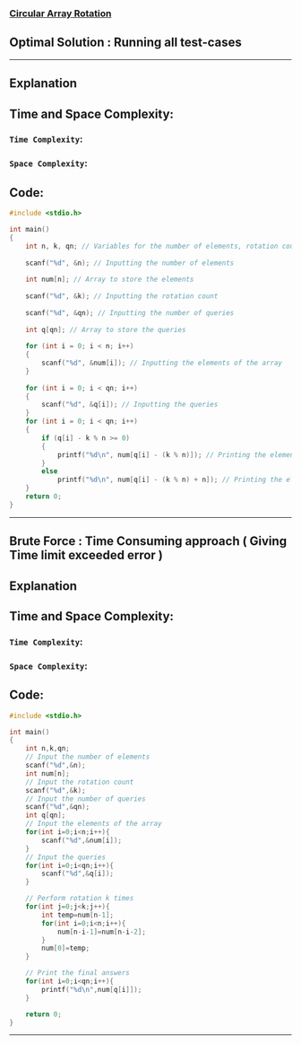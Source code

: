 ### [Circular Array Rotation](https://www.hackerrank.com/challenges/circular-array-rotation/problem?h_r=profile)

## Optimal Solution : Running all test-cases

<hr>

## Explanation

## Time and Space Complexity:
### `Time Complexity`:

### `Space Complexity`:


## Code:
```c
#include <stdio.h>

int main()
{
    int n, k, qn; // Variables for the number of elements, rotation count, and number of queries
    
    scanf("%d", &n); // Inputting the number of elements
  
    int num[n]; // Array to store the elements
    
    scanf("%d", &k); // Inputting the rotation count
    
    scanf("%d", &qn); // Inputting the number of queries
  
    int q[qn]; // Array to store the queries
    
    for (int i = 0; i < n; i++)
    {
        scanf("%d", &num[i]); // Inputting the elements of the array
    }
  
    for (int i = 0; i < qn; i++)
    {
        scanf("%d", &q[i]); // Inputting the queries
    }
    for (int i = 0; i < qn; i++)
    {
        if (q[i] - k % n >= 0)
        {
            printf("%d\n", num[q[i] - (k % n)]); // Printing the elements after rotation
        }
        else
            printf("%d\n", num[q[i] - (k % n) + n]); // Printing the elements after rotation, considering wrap-around
    }
    return 0;
}
```

<hr>

## Brute Force : Time Consuming approach ( Giving Time limit exceeded error )

## Explanation

## Time and Space Complexity:
### `Time Complexity`:

### `Space Complexity`:

## Code:
```c
#include <stdio.h>

int main()
{
    int n,k,qn;
    // Input the number of elements
    scanf("%d",&n);
    int num[n];
    // Input the rotation count
    scanf("%d",&k);
    // Input the number of queries
    scanf("%d",&qn);
    int q[qn];
    // Input the elements of the array
    for(int i=0;i<n;i++){
        scanf("%d",&num[i]);
    }
    // Input the queries
    for(int i=0;i<qn;i++){
        scanf("%d",&q[i]);
    }

    // Perform rotation k times
    for(int j=0;j<k;j++){
        int temp=num[n-1];
        for(int i=0;i<n;i++){
            num[n-i-1]=num[n-i-2];
        }
        num[0]=temp;
    }

    // Print the final answers
    for(int i=0;i<qn;i++){
        printf("%d\n",num[q[i]]);
    }

    return 0;
}
```
---------------------------------------------------------------------------------------------------------------------------------------


